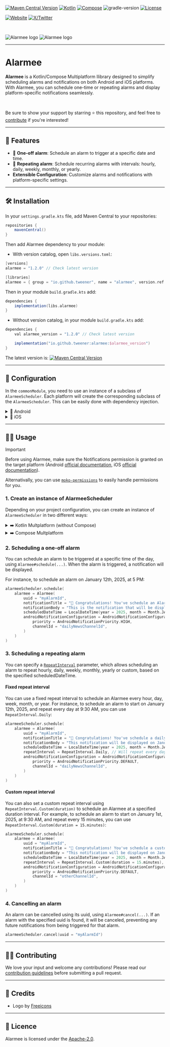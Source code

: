 [![Maven Central Version](https://img.shields.io/maven-central/v/io.github.tweener/alarmee?color=orange)](https://central.sonatype.com/artifact/io.github.tweener/alarmee)
[![Kotlin](https://img.shields.io/badge/kotlin-2.0.21-blue.svg?logo=kotlin)](http://kotlinlang.org)
[![Compose](https://img.shields.io/badge/compose-1.7.1-blue.svg?logo=jetpackcompose)](https://www.jetbrains.com/lp/compose-multiplatform)
![gradle-version](https://img.shields.io/badge/gradle-8.5.2-blue?logo=gradle)
[![License](https://img.shields.io/badge/License-Apache%202.0-green.svg)](https://opensource.org/licenses/Apache-2.0)

[![Website](https://img.shields.io/badge/Author-vivienmahe.com-purple)](https://vivienmahe.com/)
[![X/Twitter](https://img.shields.io/twitter/follow/VivienMahe)](https://twitter.com/VivienMahe)

<br>

![Alarmee logo](https://github.com/user-attachments/assets/c5e72a35-6269-4b29-933e-6ed3e27900f1#gh-light-mode-only)
![Alarmee logo](https://github.com/user-attachments/assets/bcc0da27-1616-4758-a1cb-1d7601734988#gh-dark-mode-only)

---

# Alarmee

**Alarmee** is a Kotlin/Compose Multiplatform llibrary designed to simplify scheduling alarms and notifications on both Android and iOS platforms. With Alarmee, you can schedule one-time or repeating alarms and display platform-specific notifications seamlessly.

<br>

Be sure to show your support by starring ⭐️ this repository, and feel free to [contribute](#-contributing) if you're interested!

---

## 🌟 Features

- 📅 **One-off alarm**: Schedule an alarm to trigger at a specific date and time.
- 🔁 **Repeating alarm**: Schedule recurring alarms with intervals: hourly, daily, weekly, monthly, or yearly.
- **Extensible Configuration**: Customize alarms and notifications with platform-specific settings.

---

## 🛠️ Installation

In your `settings.gradle.kts` file, add Maven Central to your repositories:
```Groovy
repositories {
    mavenCentral()
}
```

Then add Alarmee dependency to your module:

- With version catalog, open `libs.versions.toml`:
```Groovy
[versions]
alarmee = "1.2.0" // Check latest version

[libraries]
alarmee = { group = "io.github.tweener", name = "alarmee", version.ref = "alarmee" }
```

Then in your module `build.gradle.kts` add:
```Groovy
dependencies {
    implementation(libs.alarmee)
}
```

- Without version catalog, in your module `build.gradle.kts` add:
```Groovy
dependencies {
    val alarmee_version = "1.2.0" // Check latest version

    implementation("io.github.tweener:alarmee:$alarmee_version")
}
```

The latest version is: [![Maven Central Version](https://img.shields.io/maven-central/v/io.github.tweener/alarmee?color=orange)](https://central.sonatype.com/artifact/io.github.tweener/alarmee)

---

## 🔧 Configuration

In the `commonModule`, you need to use an instance of a subclass of `AlarmeeScheduler`. Each platform will create the corresponding subclass of the `AlarmeeScheduler`. This can be easily done with dependency injection.

<details>
	<summary>🤖 Android</summary>

In the `androidMain` module, create a `AlarmeeAndroidPlatformConfiguration(...)` instance with the following parameters:
```Kotlin
val platformConfiguration: AlarmeePlatformConfiguration = AlarmeeAndroidPlatformConfiguration(
    notificationIconResId = R.drawable.ic_notification,
    notificationChannels = listOf(
        AlarmeeNotificationChannel(
            id = "dailyNewsChannelId",
            name = "Daily news notifications",
            importance = NotificationManager.IMPORTANCE_HIGH
        ),
        AlarmeeNotificationChannel(
            id = "breakingNewsChannelId",
            name = "Breaking news notifications",
            importance = NotificationManager.IMPORTANCE_LOW
        ),
        // List all the notification channels you need here
    )
)
```
</details>

<details>
	<summary>🍎 iOS</summary>

In your `iosMain` module, create a `AlarmeeIosPlatformConfiguration`:
```Kotlin
val platformConfiguration: AlarmeePlatformConfiguration = AlarmeeIosPlatformConfiguration
```
</details>

---

## 🧑‍💻 Usage

> [!IMPORTANT]
> Before using Alarmee, make sure the Notifications permission is granted on the target platform (Android [official documentation](https://developer.android.com/develop/ui/views/notifications/notification-permission), iOS [official documentation](https://developer.apple.com/documentation/usernotifications/asking-permission-to-use-notifications)).
> 
> Alternativally, you can use [`moko-permissions`](https://github.com/icerockdev/moko-permissions) to easily handle permissions for you.

### 1. Create an instance of AlarmeeScheduler
Depending on your project configuration, you can create an instance of `AlarmeeScheduler` in two different ways:

<details>
	<summary>➡️ Kotlin Multplatform (without Compose)</summary>

- 🤖 Android

  Create an instance of `AlarmeeSchedulerAndroid` with the configuration created previously:
```Kotlin
val alarmeeScheduler: AlarmeeScheduler = AlarmeeSchedulerAndroid(context = context, platformConfiguration = platformConfiguration)
```

- 🍎 iOS

  Create an instance of `AlarmeeSchedulerIos` with the configuration created previously:
```Kotlin
val alarmeeScheduler: AlarmeeScheduler = AlarmeeSchedulerIos(platformConfiguration = platformConfiguration)
```

</details>

<details>
	<summary>➡️ Compose Multplatform</summary>

Using `rememberAlarmeeScheduler(...)` with the configuration created previously:
```Kotlin
val alarmeeScheduler: AlarmeeScheduler = rememberAlarmeeScheduler(platformConfiguration = platformConfiguration)
```
</details>

### 2. Scheduling a one-off alarm
You can schedule an alarm to be triggered at a specific time of the day, using `Alarmee#schedule(...)`. When the alarm is triggered, a notification will be displayed.

For instance, to schedule an alarm on January 12th, 2025, at 5 PM:
```Kotlin
alarmeeScheduler.schedule(
    alarmee = Alarmee(
        uuid = "myAlarmId",
        notificationTitle = "🎉 Congratulations! You've schedule an Alarmee!",
        notificationBody = "This is the notification that will be displayed at the specified date and time.",
        scheduledDateTime = LocalDateTime(year = 2025, month = Month.JANUARY, dayOfMonth = 12, hour = 17, minute = 0),
        androidNotificationConfiguration = AndroidNotificationConfiguration( // Required configuration for Android target only (this parameter is ignored on iOS)
            priority = AndroidNotificationPriority.HIGH,
            channelId = "dailyNewsChannelId",
        )
    )
)
```

### 3. Scheduling a repeating alarm
You can specify a [`RepeatInterval`](https://github.com/Tweener/alarmee/blob/main/alarmee/src/commonMain/kotlin/com/tweener/alarmee/RepeatInterval.kt) parameter, which allows scheduling an alarm to repeat hourly, daily, weekly, monthly, yearly or custom, based on the specified scheduledDateTime.

#### Fixed repeat interval
You can use a fixed repeat interval to schedule an Alarmee every hour, day, week, month, or year.
For instance, to schedule an alarm to start on January 12th, 2025, and repeat every day at 9:30 AM, you can use `RepeatInterval.Daily`:
```Kotlin
alarmeeScheduler.schedule(
    alarmee = Alarmee(
        uuid = "myAlarmId",
        notificationTitle = "🔁 Congratulations! You've schedule a daily repeating Alarmee!",
        notificationBody = "This notification will be displayed on January 12th, 2025, and will repeat every day at 09:30.",
        scheduledDateTime = LocalDateTime(year = 2025, month = Month.JANUARY, dayOfMonth = 12, hour = 9, minute = 30),
        repeatInterval = RepeatInterval.Daily, // Will repeat every day
        androidNotificationConfiguration = AndroidNotificationConfiguration( // Required configuration for Android target only (this parameter is ignored on iOS)
            priority = AndroidNotificationPriority.DEFAULT,
            channelId = "dailyNewsChannelId",
        )
    )
)
```

#### Custom repeat interval
You can also set a custom repeat interval using `RepeatInterval.Custom(duration)` to schedule an Alarmee at a specified duration interval.
For example, to schedule an alarm to start on January 1st, 2025, at 9:30 AM, and repeat every 15 minutes, you can use `RepeatInterval.Custom(duration = 15.minutes)`:
```Kotlin
alarmeeScheduler.schedule(
    alarmee = Alarmee(
        uuid = "myAlarmId",
        notificationTitle = "🔁 Congratulations! You've schedule a custom repeating Alarmee!",
        notificationBody = "This notification will be displayed on January 1st, 2025, at 9:30 AM and will repeat every 15 minutes",
        scheduledDateTime = LocalDateTime(year = 2025, month = Month.JANUARY, dayOfMonth = 1, hour = 9, minute = 30),
        repeatInterval = RepeatInterval.Custom(duration = 15.minutes), // Will repeat every 15 minutes
        androidNotificationConfiguration = AndroidNotificationConfiguration( // Required configuration for Android target only (this parameter is ignored on iOS)
            priority = AndroidNotificationPriority.DEFAULT,
            channelId = "otherChannelId",
        )
    )
)
```

### 4. Cancelling an alarm
An alarm can be cancelled using its uuid, using `Alarmee#cancel(...)`. If an alarm with the specified uuid is found, it will be canceled, preventing any future notifications from being triggered for that alarm.
```Kotlin
alarmeeScheduler.cancel(uuid = "myAlarmId")
```

---

## 👨‍💻 Contributing

We love your input and welcome any contributions! Please read our [contribution guidelines](https://github.com/Tweener/alarmee/blob/master/CONTRIBUTING.md) before submitting a pull request.

---

## 🙏 Credits

- Logo by [Freeicons](https://freeicons.io/essential-collection/alarm-icon-icon-2)

---

## 📜 Licence

Alarmee is licensed under the [Apache-2.0](https://github.com/Tweener/alarmee?tab=Apache-2.0-1-ov-file#readme).
